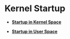 # Kernel Startup<a name="EN-US_TOPIC_0000001173040439"></a>

-   **[Startup in Kernel Space](kernel-small-start-kernel.md)**  

-   **[Startup in User Space](kernel-small-start-user.md)**  


